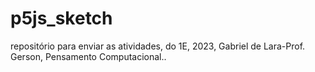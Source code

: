 # p5js_sketch
repositório para enviar as atividades, do 1E, 2023, Gabriel de Lara-Prof. Gerson, Pensamento Computacional..
